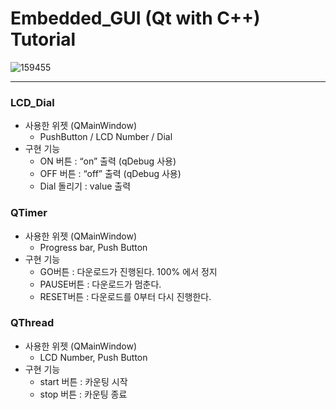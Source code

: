 # Embedded_GUI (Qt with C++) Tutorial
![159455](https://github.com/wooyoungman/Embedded_GUI/assets/101693311/26bac2e4-cb23-48a9-883f-92b7d637d4cd)

---
### LCD_Dial
* 사용한 위젯 (QMainWindow)
  * PushButton / LCD Number / Dial
* 구현 기능
  * ON 버튼 : “on” 출력 (qDebug 사용)
  * OFF 버튼 : “off” 출력 (qDebug 사용)
  * Dial 돌리기 : value 출력
### QTimer
* 사용한 위젯 (QMainWindow)
  * Progress bar, Push Button
* 구현 기능
  * GO버튼 : 다운로드가 진행된다. 100% 에서 정지
  * PAUSE버튼 : 다운로드가 멈춘다.
  * RESET버튼 : 다운로드를 0부터 다시 진행한다.
### QThread
* 사용한 위젯 (QMainWindow)
  * LCD Number, Push Button
* 구현 기능
  * start 버튼 : 카운팅 시작
  * stop 버튼 : 카운팅 종료

